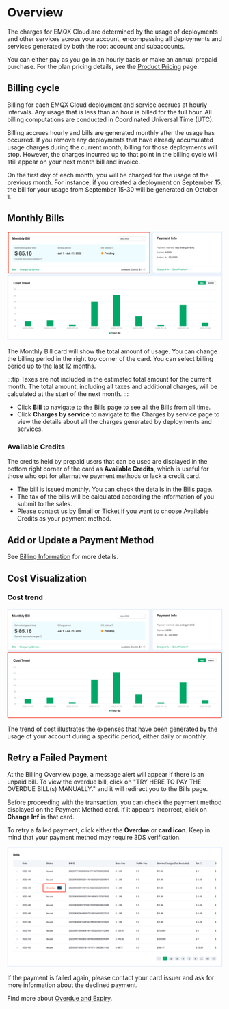 # Overview

The charges for EMQX Cloud are determined by the usage of deployments and other services across your account, encompassing all deployments and services generated by both the root account and subaccounts.

You can either pay as you go in an hourly basis or make an annual prepaid purchase. For the plan pricing details, see the [Product Pricing](../price/pricing.md) page.

## Billing cycle

Billing for each EMQX Cloud deployment and service accrues at hourly intervals. Any usage that is less than an hour is billed for the full hour. All billing computations are conducted in Coordinated Universal Time (UTC).

Billing accrues hourly and bills are generated monthly after the usage has occurred. If you remove any deployments that have already accumulated usage charges during the current month, billing for those deployments will stop. However, the charges incurred up to that point in the billing cycle will still appear on your next month bill and invoice.

On the first day of each month, you will be charged for the usage of the previous month. For instance, if you created a deployment on September 15, the bill for your usage from September 15-30 will be generated on October 1.


## Monthly Bills

![month bill](./_assets/monthly_bill.png)

The Monthly Bill card will show the total amount of usage. You can change the billing period in the right top corner of the card. You can select billing period up to the last 12 months. 

:::tip
Taxes are not included in the estimated total amount for the current month. The total amount, including all taxes and additional charges, will be calculated at the start of the next month.
:::

- Click **Bill** to navigate to the Bills page to see all the Bills from all time.
- Click **Charges by service** to navigate to the Charges by service page to view the details about all the charges generated by deployments and services.

### Available Credits

The credits held by prepaid users that can be used are displayed in the bottom right corner of the card as **Available Credits**, which is useful for those who opt for alternative payment methods or lack a credit card.

- The bill is issued monthly. You can check the details in the Bills page.
- The tax of the bills will be calculated according the information of you submit to the sales.
- Please contact us by Email or Ticket if you want to choose Available Credits as your payment method. 


## Add or Update a Payment Method

See [Billing Information](./billing_information.md) for more details.

## Cost Visualization

### Cost trend

![month bill](./_assets/trend.png)

The trend of cost illustrates the expenses that have been generated by the usage of your account during a specific period, either daily or monthly.


## Retry a Failed Payment

At the Billing Overview page, a message alert will appear if there is an unpaid bill. To view the overdue bill, click on "TRY HERE TO PAY THE OVERDUE BILL(s) MANUALLY." and it will redirect you to the Bills page.

Before proceeding with the transaction, you can check the payment method displayed on the Payment Method card. If it appears incorrect, click on **Change Inf** in that card.

To retry a failed payment, click either the **Overdue** or **card icon**. Keep in mind that your payment method may require 3DS verification.

![overdue](./_assets/overdue.png)

If the payment is failed again, please contact your card issuer and ask for more information about the declined payment.

Find more about [Overdue and Expiry](./overdue.md).
